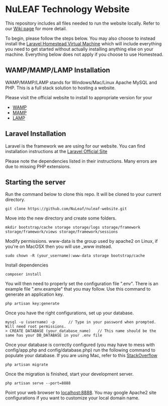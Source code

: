 # NuLEAF Technology Website
This repository includes all files needed to run the website locally. Refer to our [Wiki page](https://github.com/NuLeaf/nuleaf-website/wiki) for more detail.

To begin, please follow the steps below. You may also choose to instead install the [Laravel Homestead Virtual Machine](https://laravel.com/docs/5.2/homestead) which will include everything you need to get started without actually installing anything else on your machine. Everything below does not apply if you choose to use Homestead.


## WAMP/MAMP/LAMP Installation
WAMP/MAMP/LAMP stands for Windows/Mac/Linux Apache MySQL and PHP. This is a full stack solution to hosting a website.

Please visit the official website to install to appropriate version for your 
- [WAMP](http://www.wampserver.com/en/)
- [MAMP](https://www.mamp.info/en/)
- [LAMP](https://help.ubuntu.com/community/ApacheMySQLPHP)


## Laravel Installation
Laravel is the framework we are using for our website. You can find installation instructions at the [Laravel Official Site](https://laravel.com/docs/5.2/installation)

Please note the dependencies listed in their instructions. Many errors are due to missing PHP extensions.


## Starting the server
Run the command below to clone this repo. It will be cloned to your current directory.
```
git clone https://github.com/NuLeaf/nuleaf-website.git
```

Move into the new directory and create some folders.
```
mkdir bootstrap/cache storage storage/logs storage/framework storage/framework/views storage/framework/sessions
```

Modify permissions. www-data is the group used by apache2 on Linux, if you're on MacOSX then you will use _www instead.
```
sudo chown -R (your_username):www-data storage bootstrap/cache
```

Install dependencies
```
composer install
```

You will then need to properly set the configuration file ".env". There is an example file ".env.example" that you may follow. Use this command to generate an application key.
```
php artisan key:generate
```

Once you have the right configurations, set up your database.
```
mysql -u (username) -p      // Type in your password when prompted. Will need root permissions.
> CREATE DATABASE (your_database_name)   // This name should be the same has your DB_DATABASE in your .env file
```

Once your database is correctly configured (you may have to mess with config/app.php and config/database.php) run the following command to populate your database. If you are using Mac, refer to this [StackOverflow](http://stackoverflow.com/questions/19475762/setting-up-laravel-on-a-mac-php-artisan-migrate-error-no-such-file-or-directory)
```
php artisan migrate
```

Once the migration is finished, start your development server.
```
php artisan serve --port=8888
```

Point your web browser to [localhost:8888](localhost:8888). You may google Apache2 site configurations if you want to customize your local domain name.
